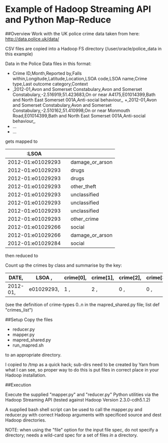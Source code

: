 
Example of Hadoop Streaming API and Python Map-Reduce
=====================================================

##Overview
Work with the UK police crime data taken from here:
http://data.police.uk/data/

CSV files are copied into a Hadoop FS directory (/user/oracle/police_data in this example)

Data in the Police Data files in this format:

+ Crime ID,Month,Reported by,Falls within,Longitude,Latitude,Location,LSOA code,LSOA name,Crime type,Last outcome category,Context
+ ,2012-01,Avon and Somerset Constabulary,Avon and Somerset Constabulary,-2.516919,51.423683,On or near A4175,E01014399,Bath and North East Somerset 001A,Anti-social behaviour,,
+,2012-01,Avon and Somerset Constabulary,Avon and Somerset Constabulary,-2.510162,51.410998,On or near Monmouth Road,E01014399,Bath and North East Somerset 001A,Anti-social behaviour,,
+ ...
+ ...

gets mapped to 

| <YEAR-MON>:LSOA   | <tab> | <Crime-Class>
| ----------------- | ----- | --------------
| 2012-01:e01029293 |       | damage_or_arson
| 2012-01:e01029293 |       | drugs
| 2012-01:e01029293 |       | drugs
| 2012-01:e01029293 |       | other_theft
| 2012-01:e01029293 |       | unclassified
| 2012-01:e01029293 |       | unclassified
| 2012-01:e01029293 |       | unclassified
| 2012-01:e01029293 |       | other_crime
| 2012-01:e01029266 |       | social
| 2012-01:e01029266 |       | damage_or_arson
| 2012-01:e01029284 |       | social

then reduced to

Count up the crimes by class and summarise by the key:

|DATE,   | LSOA     ,| crime[0],| crime[1],| crime[2], |crime[3],|...|crime[n]|
|--------|-----------|----------|----------|-----------|---------|---|--------|
|2012-01,| e01029293,| 1       ,| 2       ,| 0       , |0   ,    |...| 4      |

(see the definition of crime-types 0..n in the mapred_shared.py file; list def "crimes_list")

##Setup
Copy the files
+ reducer.py
+ mapper.py
+ mapred_shared.py
+ run_mapred.sh

to an appropriate directory.

I copied to /tmp as a quick hack; sub-dirs need to be created by Yarn from what I can see, so proper way to do this is put files in correct place in your Hadoop installation.

##Execution

Execute the supplied "mapper.py" and "reducer.py" Python utilities via the Hadoop Streaming API (tested against Hadoop Version 2.3.0-cdh5.1.2)

A supplied bash shell script can be used to call the mapper.py and reducer.py with correct Hadoop arguments with specificed source and dest Hadoop directories.

NOTE: when using the "file" option for the input file spec, do not specify a directory; needs a wild-card spec for a set of files _in_ a directory.


